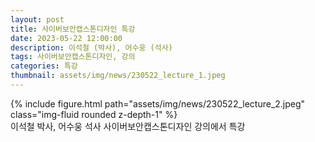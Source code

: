 ```yaml
---
layout: post
title: 사이버보안캡스톤디자인 특강
date: 2023-05-22 12:00:00
description: 이석철 (박사), 어수웅 (석사)
tags: 사이버보안캡스톤디자인, 강의
categories: 특강
thumbnail: assets/img/news/230522_lecture_1.jpeg
---
```


<div class="row mt-3">
    <div class="col-sm mt-3 mt-md-0">
        {% include figure.html path="assets/img/news/230522_lecture_2.jpeg" class="img-fluid rounded z-depth-1" %}
    </div>
</div>
<div class="caption">
    이석철 박사, 어수웅 석사 사이버보안캡스톤디자인 강의에서 특강
</div>
